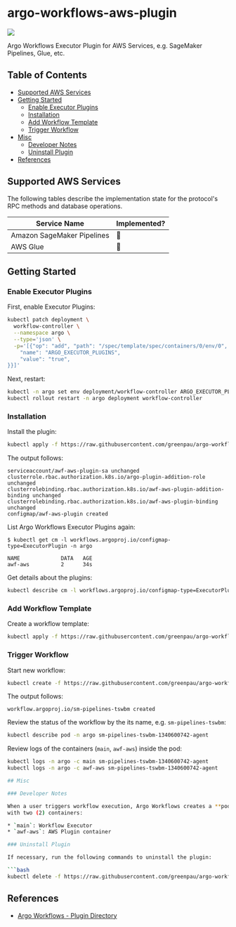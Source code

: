 # argo-workflows-aws-plugin

<a href="https://github.com/greenpau/argo-workflows-aws-plugin/actions/" target="_blank"><img src="https://github.com/greenpau/argo-workflows-aws-plugin/workflows/build/badge.svg"></a>

Argo Workflows Executor Plugin for AWS Services, e.g. SageMaker Pipelines, Glue, etc.

<!-- begin-markdown-toc -->
## Table of Contents

* [Supported AWS Services](#supported-aws-services)
* [Getting Started](#getting-started)
  * [Enable Executor Plugins](#enable-executor-plugins)
  * [Installation](#installation)
  * [Add Workflow Template](#add-workflow-template)
  * [Trigger Workflow](#trigger-workflow)
* [Misc](#misc)
  * [Developer Notes](#developer-notes)
  * [Uninstall Plugin](#uninstall-plugin)
* [References](#references)

<!-- end-markdown-toc -->

## Supported AWS Services

The following tables describe the implementation state for the protocol's RPC
methods and database operations.

| **Service Name** | **Implemented?** |
| --- | --- |
| Amazon SageMaker Pipelines | :construction: |
| AWS Glue | :construction: |


## Getting Started

### Enable Executor Plugins

First, enable Executor Plugins:

```bash
kubectl patch deployment \
  workflow-controller \
  --namespace argo \
  --type='json' \
  -p='[{"op": "add", "path": "/spec/template/spec/containers/0/env/0", "value": {
    "name": "ARGO_EXECUTOR_PLUGINS",
    "value": "true",
}}]'
```

Next, restart:

```bash
kubectl -n argo set env deployment/workflow-controller ARGO_EXECUTOR_PLUGINS=true
kubectl rollout restart -n argo deployment workflow-controller
```

### Installation

Install the plugin:

```bash
kubectl apply -f https://raw.githubusercontent.com/greenpau/argo-workflows-aws-plugin/main/assets/plugin.yaml
```

The output follows:

```
serviceaccount/awf-aws-plugin-sa unchanged
clusterrole.rbac.authorization.k8s.io/argo-plugin-addition-role unchanged
clusterrolebinding.rbac.authorization.k8s.io/awf-aws-plugin-addition-binding unchanged
clusterrolebinding.rbac.authorization.k8s.io/awf-aws-plugin-binding unchanged
configmap/awf-aws-plugin created
```

List Argo Workflows Executor Plugins again:

```
$ kubectl get cm -l workflows.argoproj.io/configmap-type=ExecutorPlugin -n argo

NAME             DATA   AGE
awf-aws          2      34s
```

Get details about the plugins:

```bash
kubectl describe cm -l workflows.argoproj.io/configmap-type=ExecutorPlugin -n argo
```

### Add Workflow Template

Create a workflow template:

```bash
kubectl apply -f https://raw.githubusercontent.com/greenpau/argo-workflows-aws-plugin/main/assets/sagemaker-pipelines-workflow-template.yaml
```

### Trigger Workflow

Start new workflow:

```bash
kubectl create -f https://raw.githubusercontent.com/greenpau/argo-workflows-aws-plugin/main/assets/sagemaker-pipelines-workflow.yaml
```

The output follows:

```
workflow.argoproj.io/sm-pipelines-tswbm created
```

Review the status of the workflow by the its name, e.g. `sm-pipelines-tswbm`:

```bash
kubectl describe pod -n argo sm-pipelines-tswbm-1340600742-agent
```

Review logs of the containers (`main`, `awf-aws`) inside the pod:

```bash
kubectl logs -n argo -c main sm-pipelines-tswbm-1340600742-agent
kubectl logs -n argo -c awf-aws sm-pipelines-tswbm-1340600742-agent

## Misc

### Developer Notes

When a user triggers workflow execution, Argo Workflows creates a **pod**
with two (2) containers:

* `main`: Workflow Executor
* `awf-aws`: AWS Plugin container

### Uninstall Plugin

If necessary, run the following commands to uninstall the plugin:

```bash
kubectl delete -f https://raw.githubusercontent.com/greenpau/argo-workflows-aws-plugin/main/assets/plugin.yaml
```

## References

* [Argo Workflows - Plugin Directory](https://argoproj.github.io/argo-workflows/plugin-directory/)
